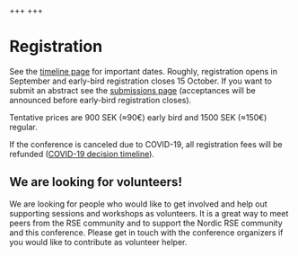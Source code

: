 +++
+++

# Registration

See the [timeline page](/conference/timeline/) for important dates.
Roughly, registration opens in September and early-bird registration
closes 15 October.  If you want to submit an abstract see the
[submissions page](/conference/submissions/) (acceptances will be
announced before early-bird registration closes).

Tentative prices are 900 SEK (≈90€) early bird and 1500 SEK (≈150€)
regular.

If the conference is canceled due to COVID-19, all registration fees
will be refunded ([COVID-19 decision timeline](/conference/timeline/)).


## We are looking for volunteers!

We are looking for people who would like to get involved and help out
supporting sessions and workshops as volunteers.
It is a great way to meet peers from the RSE community and to support the
Nordic RSE community and this conference.
Please get in touch with the conference organizers
if you would like to contribute as volunteer helper.
